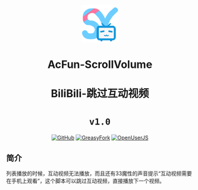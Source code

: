 <div align="center">
    <img src="https://github.com/SynRGB/BiliBili-PassInteractiveVideo/raw/main/%23README/icon/256.png" width="20%"/>
    <h1>AcFun-ScrollVolume</h1>
    <h1>BiliBili-跳过互动视频</h1>
    <h1><code>v1.0</code></h1>
	<p>
        <a href='https://github.com/SynRGB/BiliBili-PassInteractiveVideo'><img src="https://img.shields.io/badge/-GitHub-3A3A3A?style=flat&amp;logo=GitHub&amp;logoColor=white" referrerpolicy="no-referrer" alt="GitHub"></a>
	    <a href=''><img src="https://img.shields.io/badge/-GreasyFork-670000?style=flat&amp;logo=tampermonkey&amp;logoColor=white" referrerpolicy="no-referrer" alt="GreasyFork"></a>
        <a href=''><img src="https://img.shields.io/badge/-OpenUserJS-004796?style=flat&amp;logo=tampermonkey&amp;logoColor=white" referrerpolicy="no-referrer" alt="OpenUserJS"></a>
    </p>
</div>

## 简介

列表播放的时候，互动视频无法播放，而且还有33魔性的声音提示“互动视频需要在手机上观看”，这个脚本可以跳过互动视频，直接播放下一个视频。
